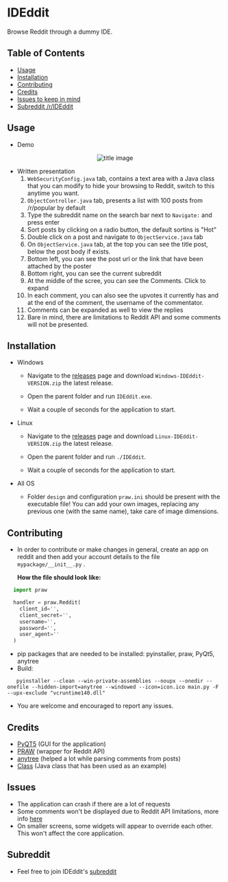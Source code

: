 # IDEddit
Browse Reddit through a dummy IDE. 

## Table of Contents
* [Usage](#usage)
* [Installation](#installation)
* [Contributing](#contributing)
* [Credits](#credits)
* [Issues to keep in mind](#issues)
* [Subreddit /r/IDEddit](#subreddit)


## Usage

* Demo

<p align="center">
<img alt="title image" src="ideddit_demo.gif"/>
</p>

* Written presentation
  1. ```WebSecurityConfig.java``` tab, contains a text area with a Java class that you can modify to hide your browsing to Reddit, switch to this anytime you want.
  2. ```ObjectController.java``` tab, presents a list with 100 posts from /r/popular by default
  3. Type the subreddit name on the search bar next to ```Navigate:``` and press enter
  4. Sort posts by clicking on a radio button, the default sortins is "Hot"
  5. Double click on a post and navigate to ```ObjectService.java``` tab
  6. On ```ObjectService.java``` tab, at the top you can see the title post, below the post body if exists. 
  7. Bottom left, you can see the post url or the link that have been attached by the poster
  8. Bottom right, you can see the current subreddit
  9. At the middle of the scree, you can see the Comments. Click to expand
  10. In each comment, you can also see the upvotes it currently has and at the end of the comment, the username of the commentator.
  11. Comments can be expanded as well to view the replies
  12. Bare in mind, there are limitations to Reddit API and some comments will not be presented.

## Installation
       
* Windows
   * Navigate to the [releases] page and download ```Windows-IDEddit-VERSION.zip``` the latest release.


   * Open the parent folder and run ```IDEddit.exe```.


   * Wait a couple of seconds for the application to start.
       
* Linux
   * Navigate to the [releases] page and download ```Linux-IDEddit-VERSION.zip``` the latest release.


   * Open the parent folder and run ```./IDEddit```.


   * Wait a couple of seconds for the application to start.
       
* All OS
   * Folder ```design``` and configuration ```praw.ini``` should be present with the executable file! You can add your own images, replacing any previous one (with the same name), take care of image dimensions.       
       
## Contributing
  * In order to contribute or make changes in general, create an app on reddit and then add your account details to the file ```mypackage/__init__.py``` .
  
     **How the file should look like:**
   ```python
     import praw

     handler = praw.Reddit(
       client_id='',
       client_secret='',
       username='',
       password='',
       user_agent=''
     )
   ```
   
   * pip packages that are needed to be installed: pyinstaller, praw, PyQt5, anytree 
   * Build:
   ```
      pyinstaller --clean --win-private-assemblies --noupx --onedir --onefile --hidden-import=anytree --windowed --icon=icon.ico main.py -F --upx-exclude "vcruntime140.dll"
   ```



   
   
  * You are welcome and encouraged to report any issues.
  
  
  
  
  
## Credits
  * [PyQT5] (GUI for the application)
  * [PRAW] (wrapper for Reddit API) 
  * [anytree] (helped a lot while parsing comments from posts) 
  * [Class] (Java class that has been used as an example)
  
  
  
  
  
## Issues
  * The application can crash if there are a lot of requests 
  * Some comments won't be displayed due to Reddit API limitations, more info [here] 
  * On smaller screens, some widgets will appear to override each other. This won't affect the core application.

## Subreddit
* Feel free to join IDEddit's [subreddit]

[//]: #
   [PyQT5]: <https://github.com/baoboa/pyqt5>
   [PRAW]: <https://github.com/praw-dev/praw>
   [anytree]: <https://github.com/c0fec0de/anytree>
   [here]: <https://github.com/praw-dev/praw/issues/1043#issuecomment-471233284>
   [releases]: <https://github.com/mpapd/IDEddit/releases>
   [Class]:                    <https://github.com/openjdk/jdk/blob/master/src/java.desktop/windows/classes/com/sun/java/swing/plaf/windows/AnimationController.java>
 [subreddit]: <https://www.reddit.com/r/IDEddit/>
